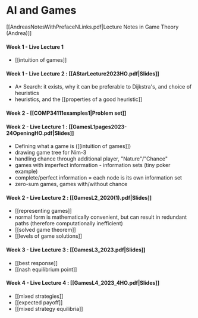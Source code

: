 # AI and Games

[[AndreasNotesWithPrefaceNLinks.pdf|Lecture Notes in Game Theory (Andrea)]]

#### Week 1 - Live Lecture 1
- [[intuition of games]]
#### Week 1 - Live Lecture 2 : [[AStarLecture2023HO.pdf|Slides]]
- A* Search: it exists, why it can be preferable to Dijkstra's, and choice of heuristics
- heuristics, and the [[properties of a good heuristic]]
#### Week 2 - [[COMP34111examples1|Problem set]]

#### Week 2 - Live Lecture 1 : [[GamesL1pages2023-24OpeningHO.pdf|Slides]]
- Defining what a game is ([[intuition of games]]) 
- drawing game tree for Nim-3
- handling chance through additional player, "Nature"/"Chance"
- games with imperfect information - information sets (tiny poker example)
- complete/perfect information = each node is its own information set
- zero-sum games, games with/without chance

#### Week 2 - Live Lecture 2 : [[GamesL2_2020(1).pdf|Slides]]
- [[representing games]]
- normal form is mathematically convenient, but can result in redundant paths (therefore computationally inefficient)
- [[solved game theorem]]
- [[levels of game solutions]]

#### Week 3 - Live Lecture 3 : [[GamesL3_2023.pdf|Slides]]
- [[best response]]
- [[nash equilibrium point]]

#### Week 4 - Live Lecture 4 : [[GamesL4_2023_4HO.pdf|Slides]]
- [[mixed strategies]] 
- [[expected payoff]]
- [[mixed strategy equilibria]]